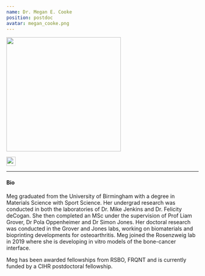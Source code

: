 ```yaml
---
name: Dr. Megan E. Cooke
position: postdoc
avatar: megan_cooke.png
---
```

<img width="300" src="{{site.url}}/images/people/{{page.avatar}}" data-action="zoom">

<a href="https://twitter.com/megscooke"><i class="fa fa-twitter"></i></a>
<a href="mailto:megan.cooke@mail.mcgill.ca"><i class="fa fa-envelope-o"></i></a>
<a href="https://www.linkedin.com/in/megan-cooke-04a9846a"><i class="fab fa-linked-in"></i></a>
<a href="https://scholar.google.com/citations?user=d-28zGQAAAAJ&hl=en"><i class="ai ai-google-scholar-square"></i></a>
<a href="https://orcid.org/0000-0001-5254-7559"><img width="24px" src="{{site.url}}/images/logo/ORCID.png"></a>


<hr>

#### Bio
Meg graduated from the University of Birmingham with a degree in Materials Science with Sport Science.
Her undergrad research was conducted in both the laboratories of Dr. Mike Jenkins and Dr. Felicity deCogan. She then completed an MSc under the supervision of Prof Liam Grover, Dr Pola Oppenheimer and Dr Simon Jones. Her doctoral research was conducted in the Grover and Jones labs, working on biomaterials and bioprinting developments for osteoarthritis. Meg joined the Rosenzweig lab in 2019 where she is developing in vitro models of the bone-cancer interface.

Meg has been awarded fellowships from RSBO, FRQNT and is currently funded by a CIHR postdoctoral fellowship.
